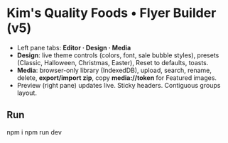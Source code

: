 # Kim's Quality Foods • Flyer Builder (v5)
- Left pane tabs: **Editor · Design · Media**
- **Design**: live theme controls (colors, font, sale bubble styles), presets (Classic, Halloween, Christmas, Easter), Reset to defaults, toasts.
- **Media**: browser-only library (IndexedDB), upload, search, rename, delete, **export/import zip**, copy **media://token** for Featured images.
- Preview (right pane) updates live. Sticky headers. Contiguous groups layout.

## Run
npm i
npm run dev
